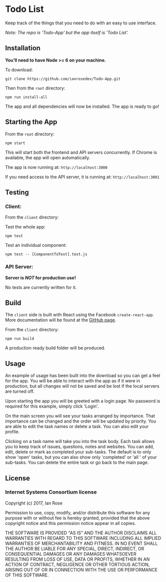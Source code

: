 # Todo List
Keep track of the things that you need to do with an easy to use interface.

*Note: The repo is 'Todo-App' but the app itself is 'Todo List'.*

## Installation
**You’ll need to have Node >= 6 on your machine.**

To download:
```
git clone https://github.com/ianrosedev/Todo-App.git
```
Then from the ```root``` directory:
```
npm run install-all
```
The app and all dependencies will now be installed. The app is ready to go!

## Starting the App
From the ```root``` directory:
```
npm start
```
This will start both the frontend and API servers concurrently. If Chrome is available, the app will open automatically.

The app is now running at: ```http://localhost:3000```

If you need access to the API server, it is running at: ```http://localhost:3001```

## Testing
### Client:
From the ```client``` directory:

Test the whole app:
```
npm test  
```
Test an individual component:
```
npm test -- [ComponentToTest].test.js
```

### API Server:
**Server is *NOT* for production use!**

No tests are currently written for it.

## Build
The ```client``` side is built with React using the Facebook ```create-react-app```. More documentation will be found at the [GitHub page](https://github.com/facebookincubator/create-react-app).

From the ```client``` directory:
```
npm run build
```
A production ready build folder will be produced.

## Usage
An example of usage has been built into the download so you can get a feel for the app. You will be able to interact with the app as if it were in production, but all changes will not be saved and be lost if the local servers are turned off.

Upon starting the app you will be greeted with a login page. No password is required for this example, simply click 'Login'.

On the main screen you will see your tasks arranged by importance. That importance can be changed and the order will be updated by priority. You are able to edit the task names or delete a task. You can also edit your profile.

Clicking on a task name will take you into the task body. Each task allows you to keep track of issues, questions, notes and websites. You can add, edit, delete or mark as completed your sub-tasks. The default is to only show 'open' tasks, but you can also show only  'completed' or 'all ' of your sub-tasks. You can delete the entire task or go back to the main page.

## License
### Internet Systems Consortium license


Copyright (c) 2017, Ian Rose

Permission to use, copy, modify, and/or distribute this software for any purpose
with or without fee is hereby granted, provided that the above copyright notice
and this permission notice appear in all copies.

THE SOFTWARE IS PROVIDED "AS IS" AND THE AUTHOR DISCLAIMS ALL WARRANTIES WITH
REGARD TO THIS SOFTWARE INCLUDING ALL IMPLIED WARRANTIES OF MERCHANTABILITY AND
FITNESS. IN NO EVENT SHALL THE AUTHOR BE LIABLE FOR ANY SPECIAL, DIRECT,
INDIRECT, OR CONSEQUENTIAL DAMAGES OR ANY DAMAGES WHATSOEVER RESULTING FROM LOSS
OF USE, DATA OR PROFITS, WHETHER IN AN ACTION OF CONTRACT, NEGLIGENCE OR OTHER
TORTIOUS ACTION, ARISING OUT OF OR IN CONNECTION WITH THE USE OR PERFORMANCE OF
THIS SOFTWARE.
